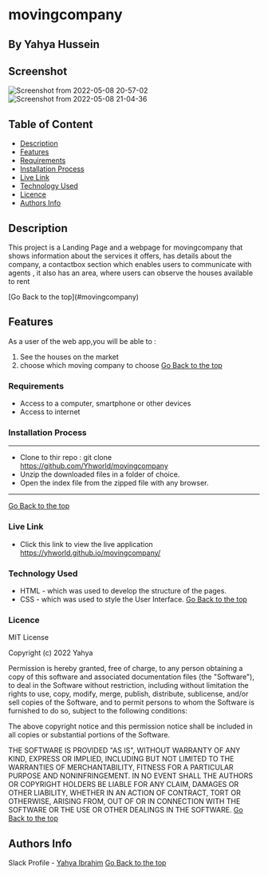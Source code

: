 # movingcompany
 ## By Yahya Hussein
## Screenshot
![Screenshot from 2022-05-08 20-57-02](https://user-images.githubusercontent.com/74947307/167312213-9722f706-9f47-47db-af98-240d11350c9d.png)
![Screenshot from 2022-05-08 21-04-36](https://user-images.githubusercontent.com/74947307/167312249-0656c9d4-9d2c-4b47-83d1-702463d92044.png)


 ## Table of Content

 - [Description](#description)
 - [Features](#features)
 - [Requirements](#requirements)
 - [Installation Process](#installation-process)
 - [Live Link](#live-link)
 - [Technology Used](#technology-used)
 - [Licence](#licence)
 - [Authors Info](#authors-info)
 ## Description
 <p>This project is a Landing Page and a webpage for movingcompany that shows information about the services it offers, has details about the company, a contactbox  section which enables users to communicate with agents , it also has an area, where users can observe the houses available to rent</p>
[Go Back to the top](#movingcompany)

## Features

As a user of the web app,you will be able to :
1. See the houses on the market
1. choose which moving company to choose
[Go Back to the top](#movingcompany)

 ###  Requirements
 * Access to  a computer, smartphone or other devices
 * Access to internet
 ### Installation Process
 ****
* Clone to thir repo : git clone https://github.com/Yhworld/movingcompany
* Unzip the downloaded files in a folder of choice.
* Open the index file from the zipped file with any browser.
 ****
 [Go Back to the top](#movingcompany)
### Live Link
- Click this link to view the live application https://yhworld.github.io/movingcompany/
### Technology Used
* HTML - which was used to develop the structure of the pages.
* CSS - which was used to style the User Interface.
[Go Back to the top](#movingcompany)

### Licence

MIT License

Copyright (c) 2022 Yahya

Permission is hereby granted, free of charge, to any person obtaining a copy
of this software and associated documentation files (the "Software"), to deal
in the Software without restriction, including without limitation the rights
to use, copy, modify, merge, publish, distribute, sublicense, and/or sell
copies of the Software, and to permit persons to whom the Software is
furnished to do so, subject to the following conditions:

The above copyright notice and this permission notice shall be included in all
copies or substantial portions of the Software.

THE SOFTWARE IS PROVIDED "AS IS", WITHOUT WARRANTY OF ANY KIND, EXPRESS OR
IMPLIED, INCLUDING BUT NOT LIMITED TO THE WARRANTIES OF MERCHANTABILITY,
FITNESS FOR A PARTICULAR PURPOSE AND NONINFRINGEMENT. IN NO EVENT SHALL THE
AUTHORS OR COPYRIGHT HOLDERS BE LIABLE FOR ANY CLAIM, DAMAGES OR OTHER
LIABILITY, WHETHER IN AN ACTION OF CONTRACT, TORT OR OTHERWISE, ARISING FROM,
OUT OF OR IN CONNECTION WITH THE SOFTWARE OR THE USE OR OTHER DEALINGS IN THE
SOFTWARE.
[Go Back to the top](#movingcompany)
## Authors Info
Slack Profile - [Yahya Ibrahim](https://app.slack.com/client/T077KKCG6/GLRQR61NW/user_profile/UKXCHMCNP?cdn_fallback=1)
[Go Back to the top](#movingcompany)
